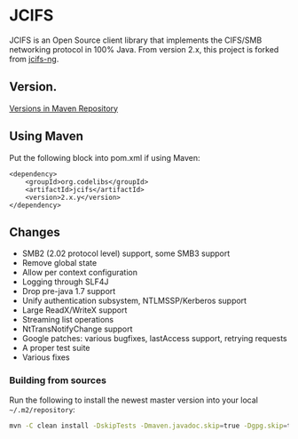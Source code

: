 JCIFS
=====

JCIFS is an Open Source client library that implements the CIFS/SMB networking protocol in 100% Java.
From version 2.x, this project is forked from [jcifs-ng](https://github.com/AgNO3/jcifs-ng).

## Version.

[Versions in Maven Repository](http://central.maven.org/maven2/org/codelibs/jcifs/)

## Using Maven

Put the following block into pom.xml if using Maven:

    <dependency>
        <groupId>org.codelibs</groupId>
        <artifactId>jcifs</artifactId>
        <version>2.x.y</version>
    </dependency>

## Changes

 * SMB2 (2.02 protocol level) support, some SMB3 support
 * Remove global state
 * Allow per context configuration
 * Logging through SLF4J
 * Drop pre-java 1.7 support
 * Unify authentication subsystem, NTLMSSP/Kerberos support
 * Large ReadX/WriteX support
 * Streaming list operations
 * NtTransNotifyChange support
 * Google patches: various bugfixes, lastAccess support, retrying requests
 * A proper test suite
 * Various fixes

### Building from sources

Run the following to install the newest master version into your local `~/.m2/repository`:

```bash
mvn -C clean install -DskipTests -Dmaven.javadoc.skip=true -Dgpg.skip=true
```

